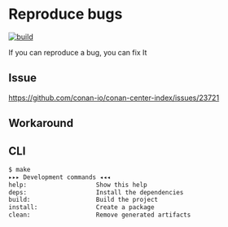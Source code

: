 # Reproduce bugs

[![build](https://github.com/arttet/reproduce-bugs/actions/workflows/build.yml/badge.svg?branch=main)](https://github.com/arttet/reproduce-bugs/actions/workflows/build.yml)

If you can reproduce a bug, you can fix It

## Issue

https://github.com/conan-io/conan-center-index/issues/23721

## Workaround


## CLI

```sh
$ make
▸▸▸ Development commands ◂◂◂
help:                   Show this help
deps:                   Install the dependencies
build:                  Build the project
install:                Create a package
clean:                  Remove generated artifacts
```
